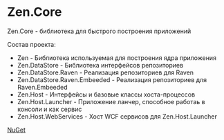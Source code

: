 Zen.Core
========

Zen.Core - библиотека для быстрого построения приложений

Состав проекта:
* Zen - Библиотека используемая для построения ядра приложения
* Zen.DataStore - Библиотека интерфейсов репозиториев
* Zen.DataStore.Raven - Реализация репозиториев для Raven
* Zen.DataStore.Raven.Embeeded - Реализация репозиториев для Raven.Embeeded
* Zen.Host - Интерфейсы и базовые классы хоста-процессов
* Zen.Host.Launcher - Приложение ланчер, способное работаь в консоли и как сервис
* Zen.Host.WebServices - Хост WCF сервисов для Zen.Host.Launcher

[NuGet](https://www.nuget.org/packages/Zen.Core/)
